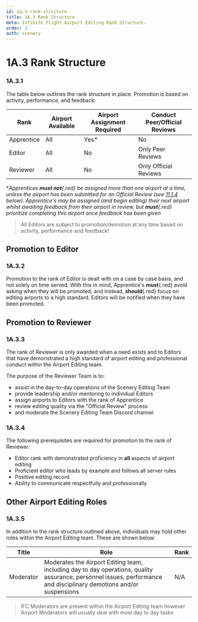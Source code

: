 ```yaml
---
id: 1a.3-rank-structure
title: 1A.3 Rank Structure
meta: Infinite Flight Airport Editing Rank Structure.
order: 3
auth: scenery
---
```


# 1A.3  Rank Structure

 

### 1A.3.1    

The table below outlines the rank structure in place. Promotion is based on activity, performance, and feedback:

 

| Rank       | Airport Available | Airport Assignment Required | Conduct Peer/Official Reviews |
| ---------- | ----------------- | --------------------------- | ----------------------------- |
| Apprentice | All               | Yes*                        | No                            |
| Editor     | All               | No                          | Only Peer Reviews             |
| Reviewer   | All               | No                          | Only Official Reviews         |

**Apprentices **must not**{.red} be assigned more than one airport at a time, unless the airport has been submitted for an Official Review *(see [11.1.4](/guide/scenery-editor-manual/11.-review-and-release/11.1-review-and-release-process#11.1.4) below)*. Apprentice's may be assigned (and begin editing) their next airport whilst awaiting feedback from their airport in review, but **must**{.red} prioritize completing this airport once feedback has been given*



> All Editors are subject to promotion/demotion at any time based on activity, performance and feedback!



## Promotion to Editor

### 1A.3.2

Promotion to the rank of Editor is dealt with on a case by case basis, and not solely on time served. With this in mind, Apprentice's **must**{.red} avoid asking when they will be promoted; and instead, **should**{.red} focus on editing airports to a high standard. Editors will be notified when they have been promoted.



## Promotion to Reviewer 

### 1A.3.3

The rank of Reviewer is only awarded when a need exists and to Editors that have demonstrated a high standard of airport editing and professional conduct within the Airport Editing team.



The purpose of the Reviewer Team is to:

- assist in the day-to-day operations of the Scenery Editing Team
- provide leadership and/or mentoring to individual Editors
- assign airports to Editors with the rank of Apprentice 
- review editing quality via the "Official Review" process
- and moderate the Scenery Editing Team Discord channel



### 1A.3.4

The following prerequisites are required for promotion to the rank of Reviewer:



- Editor rank with demonstrated proficiency in **all** aspects of airport editing
- Proficient editor who leads by example and follows all server rules
- Positive editing record
- Ability to communicate respectfully and professionally



## Other Airport Editing Roles

### 1A.3.5

In addition to the rank structure outlined above, individuals may hold other roles within the Airport Editing team. These are shown below:



| Title     | Role                                                         | Rank |
| --------- | ------------------------------------------------------------ | ---- |
| Moderator | Moderates the Airport Editing team, including day to day operations, quality assurance, personnel issues, performance and disciplinary demotions and/or suspensions | N/A  |



> IFC Moderators are present within the Airport Editing team however Airport Moderators will usually deal with most day to day tasks